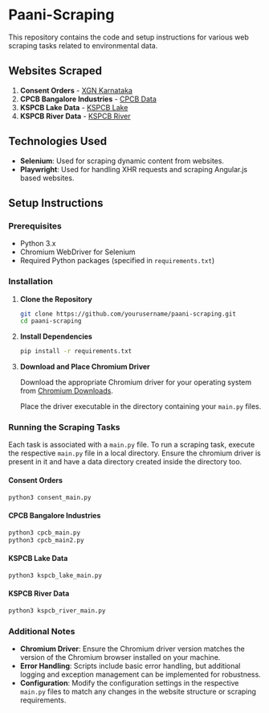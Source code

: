 
# Paani-Scraping

This repository contains the code and setup instructions for various web scraping tasks related to environmental data.

## Websites Scraped

1. **Consent Orders** - [XGN Karnataka](https://xgn.karnataka.gov.in/CSHARP/ALLConsentOrder.aspx)
2. **CPCB Bangalore Industries** - [CPCB Data](https://rtdms.cpcb.gov.in/data/industry-list?id=39&city=Bangalore)
3. **KSPCB Lake Data** - [KSPCB Lake](https://tpro.telsys.in/tpportal/kspcblake)
4. **KSPCB River Data** - [KSPCB River](https://tpro.telsys.in/tpportal/kspcbriver)

## Technologies Used

- **Selenium**: Used for scraping dynamic content from websites.
- **Playwright**: Used for handling XHR requests and scraping Angular.js based websites.

## Setup Instructions

### Prerequisites

- Python 3.x
- Chromium WebDriver for Selenium
- Required Python packages (specified in `requirements.txt`)

### Installation

1. **Clone the Repository**
   ```sh
   git clone https://github.com/yourusername/paani-scraping.git
   cd paani-scraping
   ```

2. **Install Dependencies**
   ```sh
   pip install -r requirements.txt
   ```

3. **Download and Place Chromium Driver**
   
   Download the appropriate Chromium driver for your operating system from [Chromium Downloads](https://chromium.googlesource.com/chromium/src/+/refs/heads/main/docs/chromedriver.md).

   Place the driver executable in the directory containing your `main.py` files.

### Running the Scraping Tasks

Each task is associated with a `main.py` file. To run a scraping task, execute the respective `main.py` file in a local directory. Ensure the chromium driver is present in it and have a data directory created inside the directory too.

#### Consent Orders
   ```sh
   python3 consent_main.py
   ```

#### CPCB Bangalore Industries
   ```sh
   python3 cpcb_main.py
   python3 cpcb_main2.py
   ```

#### KSPCB Lake Data
   ```sh
   python3 kspcb_lake_main.py
   ```

#### KSPCB River Data
   ```sh
   python3 kspcb_river_main.py
   ```

### Additional Notes

- **Chromium Driver**: Ensure the Chromium driver version matches the version of the Chromium browser installed on your machine.
- **Error Handling**: Scripts include basic error handling, but additional logging and exception management can be implemented for robustness.
- **Configuration**: Modify the configuration settings in the respective `main.py` files to match any changes in the website structure or scraping requirements.







